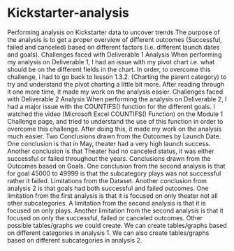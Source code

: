 # Kickstarter-analysis
 Performing analysis on Kickstarter data to uncover trends
The purpose of the analysis is to get a proper overview of different outcomes (Successful, failed and canceled) based on different factors (i.e. different launch dates and goals).
Challenges faced with Deliverable 1 Analysis
   When performing my analysis on Deliverable 1, I had an issue with my pivot chart i.e. what should be on the different fields in the chart. In order, to overcome this challenge, i had to go back to lesson 1.3.2. (Charting the parent category) to try and understand the pivot charting a little bit more. After reading through it one more time, it made my work on the analysis easier.
 Challenges faced with Deliverable 2 Analysis
    When performing the analysis on Deliverable 2, I had a major issue with the COUNTIFS() function for the different goals. I watched the video (Microsoft Excel  COUNTIFS() Function) on the Module 1 Challenge page, and tried to understand the use of this function in order to overcome this challenge. After doing this, it made my work on the analysis much easier.
Two Conclusions drawn from the Outcomes by Launch Date.
   One conclusion is that in May, theater had a very high launch success.
   Another conclusion is that Theater had no canceled status, it was either successful or failed throughout the years.
 Conclusions drawn from the Outcomes based on Goals.
    One conclusion from the second analysis is that for goal 45000 to 49999 is that the subcategory plays was not successful rather it failed. 
Limitations from the Dataset. 
    Another conclusion from analysis 2 is that goals had both successful and failed outcomes.
    One limitation from the first analysis is that it is focused on only theater not all other subcategories.
    A limitation from the second analysis is that it is focused on only plays.
    Another limitation from the second analysis is that it focused on only the successful, failed or canceled outcomes.
Other possible tables/graphs we could create.
    We can create tables/graphs based on different categories in analysis 1.
    We can also create tables/graphs based on different subcategories in analysis 2.
